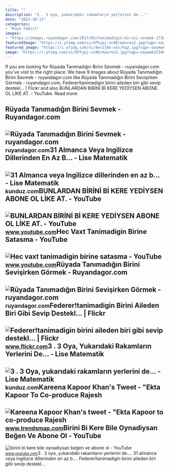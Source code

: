 ```yaml
---
title: ""
description: "3 . 3 oya, yukarıdaki rakamların yerlerini de..."
date: "2023-10-13"
categories:
- "Ruya Tabiri"
images:
- "https://images.ruyandagor.com/2017/05/tanimadigin-birini-sevmek-1730.jpg"
featuredImage: "https://i.ytimg.com/vi/hFhjpj-nc00/maxres2.jpg?sqp=-oaymwEoCIAKENAF8quKqQMcGADwAQH4Ac4FgAKACooCDAgAEAEYfyATKBMwDw==&amp;rs=AOn4CLBXOefUZkWai1PfNkotokFyLY8JEw"
featured_image: "https://i.ytimg.com/vi/Aer2jAo-xSs/hq2.jpg?sqp=-oaymwEoCOADEOgC8quKqQMcGADwAQH4Ac4FgAKACooCDAgAEAEYfyATKBwwDw==&amp;rs=AOn4CLDQCu8luAqirQcjTp81BXhs8E1Edg"
image: "https://i.ytimg.com/vi/hFhjpj-nc00/maxres2.jpg?sqp=-oaymwEoCIAKENAF8quKqQMcGADwAQH4Ac4FgAKACooCDAgAEAEYfyATKBMwDw==&amp;rs=AOn4CLBXOefUZkWai1PfNkotokFyLY8JEw"
---
```


If you are looking for Rüyada Tanımadığın Birini Sevmek - ruyandagor.com you've visit to the right place. We have 9 Images about Rüyada Tanımadığın Birini Sevmek - ruyandagor.com like Rüyada Tanımadığın Birini Sevişirken Görmek - ruyandagor.com, Federer!tanimadigin birini aileden biri gibi sevip destekl… | Flickr and also BUNLARDAN BİRİNİ Bİ KERE YEDİYSEN ABONE OL LİKE AT. - YouTube. Read more:

Rüyada Tanımadığın Birini Sevmek - Ruyandagor.com
-------------------------------------------------

 ![Rüyada Tanımadığın Birini Sevmek - ruyandagor.com](https://images.ruyandagor.com/2017/05/tanimadigin-birini-sevmek-1730.jpg) <small>ruyandagor.com</small>31 Almanca Veya Ingilizce Dillerinden En Az B... - Lise Matematik
-----------------------------------------------------------------

 ![31 Almanca veya Ingilizce dillerinden en az b... - Lise Matematik](https://media.kunduz.com/media/question/seo/raw/20220610103811294949-1748625.jpg?h=512) <small>kunduz.com</small>BUNLARDAN BİRİNİ Bİ KERE YEDİYSEN ABONE OL LİKE AT. - YouTube
-------------------------------------------------------------

 ![BUNLARDAN BİRİNİ Bİ KERE YEDİYSEN ABONE OL LİKE AT. - YouTube](https://i.ytimg.com/vi/Aer2jAo-xSs/hq2.jpg?sqp=-oaymwEoCOADEOgC8quKqQMcGADwAQH4Ac4FgAKACooCDAgAEAEYfyATKBwwDw==&rs=AOn4CLDQCu8luAqirQcjTp81BXhs8E1Edg) <small>www.youtube.com</small>Hec Vaxt Tanimadigin Birine Satasma - YouTube
---------------------------------------------

 ![Hec vaxt tanimadigin birine satasma - YouTube](https://i.ytimg.com/vi/SL2CgXDaQOY/maxresdefault.jpg) <small>www.youtube.com</small>Rüyada Tanımadığın Birini Sevişirken Görmek - Ruyandagor.com
------------------------------------------------------------

 ![Rüyada Tanımadığın Birini Sevişirken Görmek - ruyandagor.com](https://images.ruyandagor.com/2017/06/tanimadigin-birini-sevisirken-gormek-2250.jpg) <small>ruyandagor.com</small>Federer!tanimadigin Birini Aileden Biri Gibi Sevip Destekl… | Flickr
--------------------------------------------------------------------

 ![Federer!tanimadigin birini aileden biri gibi sevip destekl… | Flickr](https://live.staticflickr.com/4328/35963046625_85f1856c5e.jpg) <small>www.flickr.com</small>3 . 3 Oya, Yukarıdaki Rakamların Yerlerini De... - Lise Matematik
-----------------------------------------------------------------

 ![3 . 3 Oya, yukarıdaki rakamların yerlerini de... - Lise Matematik](https://media.kunduz.com/media/question/seo/raw/20220508100053122881-1414614.jpg?h=512) <small>kunduz.com</small>Kareena Kapoor Khan's Tweet - "Ekta Kapoor To Co-produce Rajesh
---------------------------------------------------------------

 ![Kareena Kapoor Khan's tweet - "Ekta Kapoor to co-produce Rajesh](https://pbs.twimg.com/media/Fcyada8X0AANSFu.jpg) <small>www.trendsmap.com</small>Birini Bi Kere Bile Oynadiysan Beğen Ve Abone Ol - YouTube
----------------------------------------------------------

 ![birini bi kere bile oynadiysan beğen ve abone ol - YouTube](https://i.ytimg.com/vi/hFhjpj-nc00/maxres2.jpg?sqp=-oaymwEoCIAKENAF8quKqQMcGADwAQH4Ac4FgAKACooCDAgAEAEYfyATKBMwDw==&rs=AOn4CLBXOefUZkWai1PfNkotokFyLY8JEw) <small>www.youtube.com</small>3 . 3 oya, yukarıdaki rakamların yerlerini de.... 31 almanca veya ingilizce dillerinden en az b.... Federer!tanimadigin birini aileden biri gibi sevip destekl…
